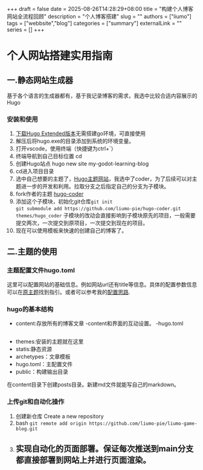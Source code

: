 +++
draft = false
date = 2025-08-26T14:28:29+08:00
title = "构建个人博客网站全流程回顾"
description = "个人博客搭建"
slug = ""
authors = ["liumo"]
tags = ["webbsite","blog"]
categories = ["summary"]
externalLink = ""
series = []
+++
# 个人网站搭建实用指南
## 一.静态网站生成器

基于各个语言的生成器都有，基于我记录博客的需求，我选中比较合适内容展示的Hugo  
### 安装和使用
1. [下载Hugo Extended版本](https://github.com/gohugoio/hugo/releases)无需搭建go环境，可直接使用
2. 解压后将hugo.exe的目录添加到系统的环境变量。
3. 打开vscode，使用终端（快捷键为ctrl+`）
4. 终端导航到自己目标位置 cd
5. 创建Hugo站点 hugo new site my-godot-learning-blog
6. cd进入项目目录
7. 选中自己想要的主题了，[Hugo主题网站](https://themes.gohugo.io/)，我选中了coder，为了后续可以对主题进一步的开发和利用。拉取分支之后指定自己的分支为子模块。
8. fork作者的主题 [hugo-coder](https://github.com/luizdepra/hugo-coder.git)
9. 添加这个子模块，初始化git仓库`git init`  
`git submodule add https://github.com/liumo-pie/hugo-coder.git themes/hugo_coder`
子模块的改动会直接影响到子模块原先的项目，一般需要提交两次，一次提交到原项目，一次提交到现在的项目。
10. 现在可以使用模板来快速的创建自己的博客了。
    
## 二.主题的使用
### 主题配置文件hugo.toml
这里可以配置网站的基础信息。例如网站url还有title等信息。具体的配置参数信息可以在[原主题](https://github.com/luizdepra/hugo-coder/blob/main/docs/configurations.md)找到指引。或者可以参考我的[配置思路](https://liumo-pie.github.io/liumo-game-blog/content/posts/hugo_toml_value).

### hugo的基本结构
- content:存放所有的博客文章
   -content和界面的互动设置。
    -hugo.toml  
    ```

    ```
- themes:安装的主题就在这里
- statis:静态资源
- archetypes：文章模板
- hugo.toml：主配置文件
- public：构建输出目录
  
在content目录下创建posts目录。新建md文件就能写自己的markdown。

### 上传git和自动化操作
1. 创建新仓库 Create a new repository
2. bash 
   ```git remote add origin https://github.com/liumo-pie/liumo-game-blog.git```
3. 实现自动化的页面部署。保证每次推送到main分支都直接部署到网站上并进行页面渲染。
   -
  

